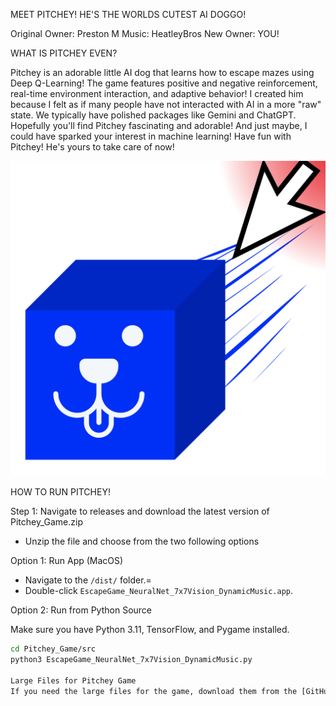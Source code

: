 MEET PITCHEY! HE'S THE WORLDS CUTEST AI DOGGO!

Original Owner: Preston M
Music: HeatleyBros
New Owner: YOU!

WHAT IS PITCHEY EVEN?

Pitchey is an adorable little AI dog that learns how to escape mazes using Deep Q-Learning! The game features positive and negative reinforcement, real-time environment interaction, and adaptive behavior! I created him because I felt as if many people have not interacted with AI in a more "raw" state. We typically have polished packages like Gemini and ChatGPT. Hopefully you'll find Pitchey fascinating and adorable! And just maybe, I could have sparked your interest in machine learning! Have fun with Pitchey! He's yours to take care of now!

![image alt](https://github.com/BigWaveUh/Pitchey_Game/blob/main/PitcheyRun.png.png?raw=true)

HOW TO RUN PITCHEY!

Step 1: Navigate to releases and download the latest version of Pitchey_Game.zip
- Unzip the file and choose from the two following options

Option 1: Run App (MacOS)
- Navigate to the `/dist/` folder.\=
- Double-click `EscapeGame_NeuralNet_7x7Vision_DynamicMusic.app`.

Option 2: Run from Python Source

Make sure you have Python 3.11, TensorFlow, and Pygame installed.

```bash
cd Pitchey_Game/src
python3 EscapeGame_NeuralNet_7x7Vision_DynamicMusic.py

Large Files for Pitchey Game
If you need the large files for the game, download them from the [GitHub Release](https://github.com/BigWaveUh/Pitchey_Game/releases/tag/v1.0)

